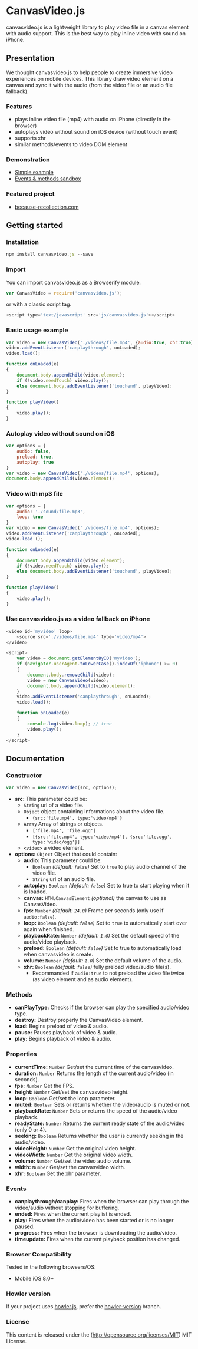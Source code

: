 # CanvasVideo.js
canvasvideo.js is a lightweight library to play video file in a canvas element with audio support. This is the best way to play inline video with sound on iPhone.

## Presentation ##

We thought canvasvideo.js to help people to create immersive video experiences on mobile devices.
This library draw video element on a canvas and sync it with the audio (from the video file or an audio file fallback).

### Features ###

* plays inline video file (mp4) with audio on iPhone (directly in the browser)
* autoplays video without sound on iOS device (without touch event)
* supports xhr
* similar methods/events to video DOM element

### Demonstration ###

* [Simple example](#)
* [Events & methods sandbox](#)

### Featured project ###

* [because-recollection.com](http://www.because-recollection.com)

## Getting started ##

### Installation ###

```js
npm install canvasvideo.js --save
```

### Import  ###

You can import canvasvideo.js as a Browserify module.
```js
var CanvasVideo = require('canvasvideo.js');
```
or with a classic script tag.
```js
<script type='text/javascript' src='js/canvasvideo.js'></script>
```

### Basic usage example  ###

```js
var video = new CanvasVideo('./videos/file.mp4', {audio:true, xhr:true});
video.addEventListener('canplaythrough', onLoaded);
video.load();

function onLoaded(e)
{
	document.body.appendChild(video.element);
	if (!video.needTouch) video.play();
    else document.body.addEventListener('touchend', playVideo);
}

function playVideo()
{
    video.play();
}
```

### Autoplay video without sound on iOS  ###

```js
var options = {
    audio: false,
    preload: true,
    autoplay: true
}
var video = new CanvasVideo('./videos/file.mp4', options);
document.body.appendChild(video.element);
```

### Video with mp3 file  ###

```js
var options = {
    audio: './sound/file.mp3',
    loop: true
}
var video = new CanvasVideo('./videos/file.mp4', options);
video.addEventListener('canplaythrough', onLoaded);
video.load ();

function onLoaded(e)
{
    document.body.appendChild(video.element);
    if (!video.needTouch) video.play();
    else document.body.addEventListener('touchend', playVideo);
}

function playVideo()
{
    video.play();
}
```

### Use canvasvideo.js as a video fallback on iPhone  ###

```js
<video id='myvideo' loop>
    <source src='./videos/file.mp4' type='video/mp4'>
</video>

<script>
    var video = document.getElementByID('myvideo');
    if (navigator.userAgent.toLowerCase().indexOf('iphone') >= 0)
    {
        document.body.removeChild(video);
        video = new CanvasVideo(video);
        document.body.appendChild(video.element);
    }
    video.addEventListener('canplaythrough', onLoaded);
    video.load();

    function onLoaded(e)
    {
        console.log(video.loop); // true
        video.play();
    }
</script>
```

## Documentation ##

### Constructor ###
```js
var video = new CanvasVideo(src, options);
```
* **src:** This parameter could be:
    * `String` url of a video file.
    * `Object` object containing informations about the video file.
        * `{src:'file.mp4', type:'video/mp4'}`
    * `Array` Array of strings or objects.
        * `['file.mp4', 'file.ogg']`
        * `[{src:'file.mp4', type:'video/mp4'}, {src:'file.ogg', type:'video/ogg'}]`
    * `<video>` a video element.
* **options:** `Object` Object that could contain:
    * **audio:** This parameter could be:
        * `Boolean` *(default: `false`)* Set to `true` to play audio channel of the video file.
        * `String` url of an audio file.
    * **autoplay:** `Boolean` *(default: `false`)* Set to true to start playing when it is loaded.
	* **canvas:** `HTMLCanvasElement` *(optional)* the canvas to use as CanvasVideo.
    * **fps:** `Number` *(default: `24.0`)* Frame per seconds (only use if `audio:false`).
    * **loop:** `Boolean` *(default: `false`)* Set to `true` to automatically start over again when finished.
	* **playbackRate:** `Number` *(default: `1.0`)* Set the default speed of the audio/video playback.
    * **preload:** `Boolean` *(default: `false`)* Set to true to automatically load when canvasvideo is create.
    * **volume:** `Number` *(default: `1.0`)* Set the default volume of the audio.
    * **xhr:** `Boolean` *(default: `false`)* fully preload video/audio file(s).
        * Recommanded if `audio:true` to not preload the video file twice (as video element and as audio element).


### Methods ###

* **canPlayType:** Checks if the browser can play the specified audio/video type.
* **destroy:** Destroy properly the CanvasVideo element.
* **load:** Begins preload of video & audio.
* **pause:** Pauses playback of video & audio.
* **play:** Begins playback of video & audio.


### Properties ###

* **currentTime:** `Number` Get/set the current time of the canvasvideo.
* **duration:** `Number` Returns the length of the current audio/video (in seconds).
* **fps:** `Number` Get the FPS.
* **height:** `Number` Get/set the canvasvideo height.
* **loop:** `Boolean` Get/set the loop parameter.
* **muted:** `Boolean` Sets or returns whether the video/audio is muted or not.
* **playbackRate:** `Number` Sets or returns the speed of the audio/video playback.
* **readyState:** `Number` Returns the current ready state of the audio/video (only 0 or 4).
* **seeking:** `Boolean` Returns whether the user is currently seeking in the audio/video.
* **videoHeight:** `Number` Get the original video height.
* **videoWidth:** `Number` Get the original video width.
* **volume:** `Number` Get/set the video audio volume.
* **width:** `Number` Get/set the canvasvideo width.
* **xhr:** `Boolean` Get the xhr parameter.


### Events ###

* **canplaythrough/canplay:** Fires when the browser can play through the video/audio without stopping for buffering.
* **ended:** Fires when the current playlist is ended.
* **play:** Fires when the audio/video has been started or is no longer paused.
* **progress:** Fires when the browser is downloading the audio/video.
* **timeupdate:** Fires when the current playback position has changed.


### Browser Compatibility ###

Tested in the following browsers/OS:

* Mobile iOS 8.0+


### Howler version ###

If your project uses [howler.js](https://github.com/goldfire/howler.js), prefer the [howler-version](https://github.com/84Paris/canvasvideo.js/tree/howler-version) branch.


### License ###

This content is released under the (http://opensource.org/licenses/MIT) MIT License.
